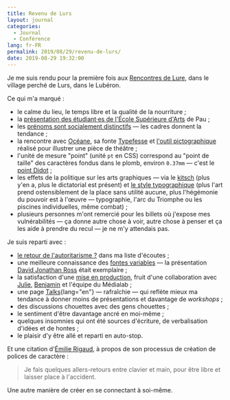 ```yaml
---
title: Revenu de Lurs
layout: journal
categories:
  - Journal
  - Conférence
lang: fr-FR
permalink: 2019/08/29/revenu-de-lurs/
date: 2019-08-29 19:32:00
---
```


Je me suis rendu pour la première fois aux [Rencontres de Lure](https://delure.org/les-rencontres/rencontres-precedentes/instant-t), dans le village perché de Lurs, dans le Lubéron.

Ce qui m'a marqué :
- le calme du lieu, le temps libre et la qualité de la nourriture ;
- la [présentation des étudiant·es de l'École Supérieure d'Arts](http://ateliers.esapyrenees.fr/lure/) de Pau ;
- les [prénoms sont socialement distinctifs](http://coulmont.com/bac/) — les cadres donnent la tendance ;
- la rencontre avec [Océane](https://www.behance.net/oceane-jd737), sa fonte [Typefesse](https://www.facebook.com/events/410974919530593/) et [l'outil pictographique](http://monocyte.fr/decamerondecode.html) réalisé pour illustrer une pièce de théâtre ;
- l'unité de mesure "point" (unité `pt` en CSS) correspond au "point de taille" des caractères fondus dans le plomb, environ `0.37mm` — c'est le [point Didot](https://fr.wikipedia.org/wiki/Point_Didot) ;
- les effets de la politique sur les arts graphiques — via le [kitsch](https://delure.org/les-rencontres/rencontres-precedentes/instant-t#marie-schiele) (plus y'en a, plus le dictatorial est présent) et [le style typographique](https://delure.org/les-rencontres/rencontres-precedentes/instant-t#luciano-perondi) (plus l'art prend ostensiblement de la place sans utilité aucune, plus l'hégémonie du pouvoir est à l'œuvre — typographie, l'arc du Triomphe ou les piscines individuelles, même combat) ;
- plusieurs personnes m'ont remercié pour les billets où j'expose mes vulnérabilités — ça donne autre chose à voir, autre chose à penser et ça les aide à prendre du recul — je ne m'y attendais pas.

Je suis reparti avec :
- [le retour de l'autoritarisme ?](https://www.franceculture.fr/emissions/matieres-a-penser-avec-frederic-worms/le-retour-de-lautoritarisme) dans ma liste d'écoutes ;
- une meilleure connaissance des [fontes variables](https://developer.mozilla.org/en-US/docs/Web/CSS/CSS_Fonts/Variable_Fonts_Guide) — la présentation [David Jonathan Ross](https://djr.com/notes/) était exemplaire ;
- la satisfaction d'une [mise en production](https://medialab.sciencespo.fr/), fruit d'une collaboration avec [Julie](http://julie-blanc.fr/), [Benjamin](http://benjmng.eu/) et l'équipe du Médialab ;
- une page [Talks](https://thom4.net/talks/){lang="en"} — rafraîchie — qui reflète mieux ma tendance à donner moins de présentations et davantage de _workshops_ ;
- des discussions chouettes avec des gens chouettes ;
- le sentiment d'être davantage ancré en moi-même ;
- quelques insomnies qui ont été sources d'écriture, de verbalisation d'idées et de hontes ;
- le plaisir d'y être allé et reparti en auto-stop.

Et une citation d'[Émilie Rigaud](https://delure.org/les-rencontres/rencontres-precedentes/instant-t#emilie-rigaud), à propos de son processus de création de polices de caractère :

> Je fais quelques allers-retours entre clavier et main, pour être libre et laisser place à l'accident.

Une autre manière de créer en se connectant à soi-même.
